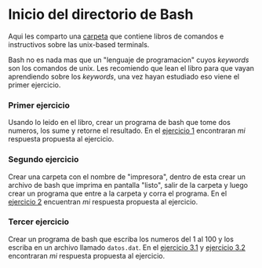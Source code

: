 # Inicio del directorio de Bash

Aqui les comparto una [carpeta](https://drive.google.com/drive/folders/1L_BI_ikfF_IKudxlKw0hP9JMshtgGnbr?usp=share_link) que contiene libros de comandos e instructivos sobre las unix-based terminals.

Bash no es nada mas que un "lenguaje de programacion" cuyos *keywords* son los comandos de unix. Les recomiendo que lean el libro para que vayan aprendiendo sobre los *keywords*, una vez hayan estudiado eso viene el primer ejercicio.

### Primer ejercicio
Usando lo leido en el libro, crear un programa de bash que tome dos numeros, los sume y retorne el resultado.
En el [ejercicio 1](https://github.com/IfisUASD/IntroduccionalGrupo/blob/main/bash/ejercicio1.sh) encontraran *mi* respuesta propuesta al ejercicio.

### Segundo ejercicio
Crear una carpeta con el nombre de "impresora", dentro de esta crear un archivo de bash que imprima en pantalla "listo", salir de la carpeta y luego crear un programa que entre a la carpeta y corra el programa.
En el [ejercicio 2](https://github.com/IfisUASD/IntroduccionalGrupo/blob/main/bash/ejercicio2.sh) encuentran *mi* respuesta propuesta al ejercicio.

### Tercer ejercicio
Crear un programa de bash que escriba los numeros del 1 al 100 y los escriba en un archivo llamado `datos.dat`.
En el [ejercicio 3.1](https://github.com/IfisUASD/IntroduccionalGrupo/blob/main/bash/ejercicio3-1.sh) y [ejercicio 3.2](https://github.com/IfisUASD/IntroduccionalGrupo/blob/main/bash/ejercicio3-2.sh) encontraran *mi* respuesta propuesta al ejercicio.